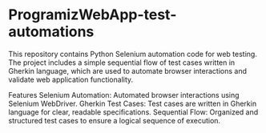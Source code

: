 # ProgramizWebApp-test-automations
This repository contains Python Selenium automation code for web testing. 
The project includes a simple sequential flow of test cases written in Gherkin language, which are used to automate browser interactions and validate web application functionality.

Features
Selenium Automation: Automated browser interactions using Selenium WebDriver.
Gherkin Test Cases: Test cases are written in Gherkin language for clear, readable specifications.
Sequential Flow: Organized and structured test cases to ensure a logical sequence of execution.
